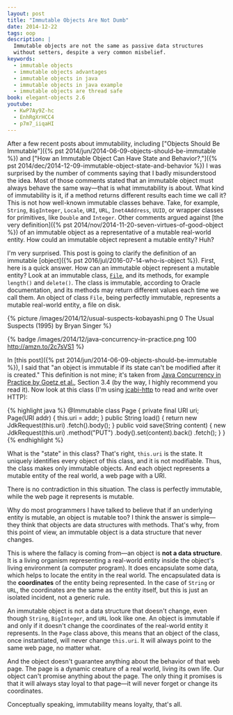 ```yaml
---
layout: post
title: "Immutable Objects Are Not Dumb"
date: 2014-12-22
tags: oop
description: |
  Immutable objects are not the same as passive data structures
  without setters, despite a very common misbelief.
keywords:
  - immutable objects
  - immutable objects advantages
  - immutable objects in java
  - immutable objects in java example
  - immutable objects are thread safe
book: elegant-objects 2.6
youtube:
  - KwP7Ay9Z-hc
  - EnhRgXrHCC4
  - p7m7_iiqaHI
---
```


After a few recent posts about immutability, including
["Objects Should Be Immutable"]({% pst 2014/jun/2014-06-09-objects-should-be-immutable %}) and
["How an Immutable Object Can Have State and Behavior?,"]({% pst 2014/dec/2014-12-09-immutable-object-state-and-behavior %})
I was surprised by the number of comments saying that I badly misunderstood
the idea. Most of those comments stated that an immutable object must always behave
the same way&mdash;that is what immutability is about. What kind of immutability
is it, if a method returns different results each time we call it?
This is not how well-known immutable classes behave. Take, for example, `String`, `BigInteger`,
`Locale`, `URI`, `URL`, `Inet4Address`, `UUID`, or wrapper classes for primitives, like `Double` and
`Integer`. Other comments argued against
[the very definition]({% pst 2014/nov/2014-11-20-seven-virtues-of-good-object %})
of an immutable object as a representative of a mutable real-world entity. How
could an immutable object represent a mutable entity? Huh?

I'm very surprised. This post is going to clarify the definition of an immutable
[object]({% pst 2016/jul/2016-07-14-who-is-object %}).
First, here is a quick answer. How can an immutable object represent a mutable entity?
Look at an immutable class,
[`File`](http://docs.oracle.com/javase/7/docs/api/java/io/File.html),
and its methods, for example `length()` and `delete()`. The class is immutable, according
to Oracle documentation, and its methods may return different values each time
we call them. An object of class `File`, being perfectly immutable,
represents a mutable real-world entity, a file on disk.

<!--more-->

{% picture /images/2014/12/usual-suspects-kobayashi.png 0 The Usual Suspects (1995) by Bryan Singer %}

{% badge /images/2014/12/java-concurrency-in-practice.png 100 http://amzn.to/2c7sVS1 %}

In [this post]({% pst 2014/jun/2014-06-09-objects-should-be-immutable %}), I said
that "an object is immutable if its state can't be modified after it is created."
This definition is not mine; it's taken from
[Java Concurrency in Practice by Goetz et al.](http://amzn.to/2c7sVS1), Section 3.4
(by the way, I highly recommend you read it). Now look at this class
(I'm using [jcabi-http](http://http.jcabi.com) to read and write over HTTP):

{% highlight java %}
@Immutable
class Page {
  private final URI uri;
  Page(URI addr) {
    this.uri = addr;
  }
  public String load() {
    return new JdkRequest(this.uri)
      .fetch().body();
  }
  public void save(String content) {
    new JdkRequest(this.uri)
      .method("PUT")
      .body().set(content).back()
      .fetch();
  }
}
{% endhighlight %}

What is the "state" in this class? That's right, `this.uri` is the state. It
uniquely identifies every object of this class, and it is not modifiable. Thus,
the class makes only immutable objects. And each object represents a
mutable entity of the real world, a web page with a URI.

There is no contradiction in this situation. The class is perfectly immutable,
while the web page it represents is mutable.

Why do most programmers I have talked to believe that
if an underlying entity is mutable, an object is mutable too? I think the
answer is simple&mdash;they think that objects are
data structures with methods. That's why, from this point of view,
an immutable object is a data structure that never changes.

This is where the fallacy is coming from&mdash;an object is
**not a data structure**. It is a living organism representing
a real-world entity inside the object's living environment (a computer program).
It does encapsulate some data, which helps to locate the entity in the real world. The encapsulated
data is the **coordinates** of the entity being represented. In the case
of `String` or `URL`, the coordinates are the same as the
entity itself, but this is just an isolated incident, not a generic rule.

An immutable object is not a data structure that doesn't change, even
though `String`, `BigInteger`, and `URL` look like one. An object is immutable
if and only if it doesn't change the coordinates of the real-world entity
it represents. In the `Page` class above, this means that an object of
the class, once instantiated, will never change `this.uri`. It will
always point to the same web page, no matter what.

And the object doesn't guarantee anything about the behavior of that web page. The page
is a dynamic creature of a real world, living its own life. Our object
can't promise anything about the page. The only thing it promises is that
it will always stay loyal to that page&mdash;it will never forget or change
its coordinates.

Conceptually speaking, immutability means loyalty, that's all.
